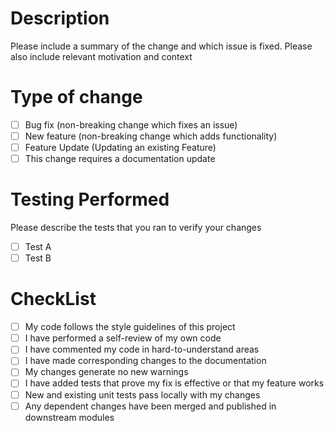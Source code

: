 # Description
Please include a summary of the change and which issue is fixed. Please also include relevant motivation and context

# Type of change
- [ ] Bug fix (non-breaking change which fixes an issue)
- [ ] New feature (non-breaking change which adds functionality)
- [ ] Feature Update (Updating an existing Feature)
- [ ] This change requires a documentation update

# Testing Performed
Please describe the tests that you ran to verify your changes
- [ ] Test A
- [ ] Test B

# CheckList

- [ ] My code follows the style guidelines of this project
- [ ] I have performed a self-review of my own code
- [ ] I have commented my code in hard-to-understand areas
- [ ] I have made corresponding changes to the documentation
- [ ] My changes generate no new warnings
- [ ] I have added tests that prove my fix is effective or that my feature works
- [ ] New and existing unit tests pass locally with my changes
- [ ] Any dependent changes have been merged and published in downstream modules
